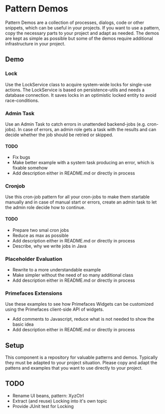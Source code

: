 # Pattern Demos

Pattern Demos are a collection of processes, dialogs, code or other snippets, which can be useful in your projects.
If you want to use a pattern, copy the necessary parts to your project and adapt as needed. The demos are kept
as simple as possible but some of the demos require additional infrastructure in your project.

## Demo

### Lock

Use the LockService class to acquire system-wide locks for single-use actions. The LockService
is based on persistence-utils and needs a database connection. It saves locks in an optimistic
locked entity to avoid race-conditions. 

### Admin Task

Use an Admin Task to catch errors in unattended backend-jobs (e.g. cron-jobs). In case of errors,
an admin role gets a task with the results and can decide whether the job should be retried or skipped.

#### TODO

* Fix bugs
* Make better example with a system task producing an error, which is fixable somehow
* Add description either in README.md or directly in process


### Cronjob

Use this cron-job pattern for all your cron-jobs to make them startable manually and in case of
manual start or errors, create an admin task to let the admin role decide how to continue.

#### TODO

* Prepare two smal cron jobs
* Reduce as max as possible
* Add description either in README.md or directly in process
* Describe, why we write jobs in Java

### Placeholder Evaluation

* Rewrite to a more understandable example
* Make simpler without the need of so many additional class
* Add description either in README.md or directly in process

### Primefaces Extensions

Use these examples to see how Primefaces Widgets can be customized using the Primefaces client-side API of widgets.

* Add comments to Javascript, reduce what is not needed to show the basic idea
* Add description either in README.md or directly in process

## Setup

This component is a repository for valuable patterns and demos. Typically they must be adapted to your
project situation. Please copy and adapt the pattens and examples that you want to use directly to your project.

## TODO

* Rename UI beans, pattern: XyzCtrl
* Extract (and reuse) Locking into it's own topic
* Provide JUnit test for Locking